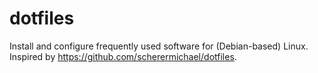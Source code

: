 # dotfiles

Install and configure frequently used software for (Debian-based) Linux. Inspired by https://github.com/scherermichael/dotfiles.
